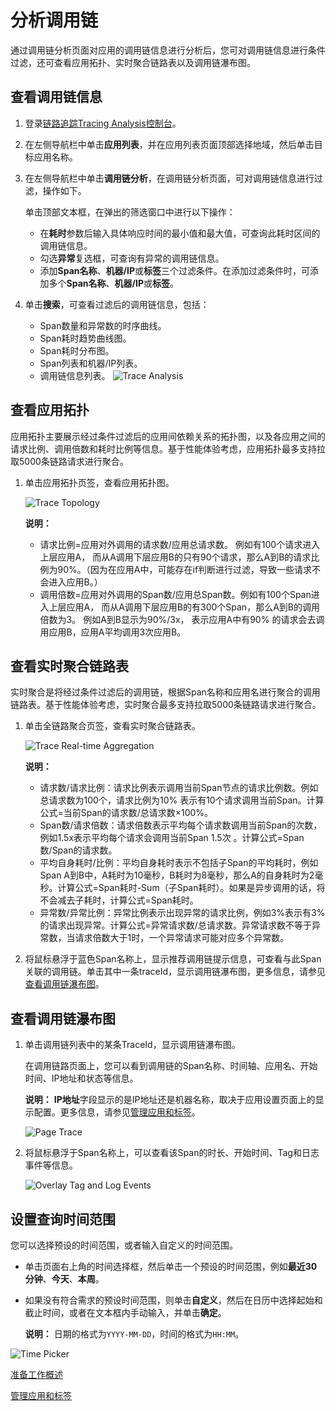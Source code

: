 # 分析调用链

通过调用链分析页面对应用的调用链信息进行分析后，您可对调用链信息进行条件过滤，还可查看应用拓扑、实时聚合链路表以及调用链瀑布图。

## 查看调用链信息

1.  登录[链路追踪Tracing Analysis控制台](https://tracing-sg.console.aliyun.com/)。

2.  在左侧导航栏中单击**应用列表**，并在应用列表页面顶部选择地域，然后单击目标应用名称。

3.  在左侧导航栏中单击**调用链分析**，在调用链分析页面，可对调用链信息进行过滤，操作如下。

    单击顶部文本框，在弹出的筛选窗口中进行以下操作：

    -   在**耗时**参数后输入具体响应时间的最小值和最大值，可查询此耗时区间的调用链信息。
    -   勾选**异常**复选框，可查询有异常的调用链信息。
    -   添加**Span名称**、**机器/IP**或**标签**三个过滤条件。在添加过滤条件时，可添加多个**Span名称**、**机器/IP**或**标签**。
4.  单击**搜索**，可查看过滤后的调用链信息，包括：

    -   Span数量和异常数的时序曲线。
    -   Span耗时趋势曲线图。
    -   Span耗时分布图。
    -   Span列表和机器/IP列表。
    -   调用链信息列表。
    ![Trace Analysis](https://static-aliyun-doc.oss-accelerate.aliyuncs.com/assets/img/zh-CN/0036677161/p63933.png)


## 查看应用拓扑

应用拓扑主要展示经过条件过滤后的应用间依赖关系的拓扑图，以及各应用之间的请求比例、调用倍数和耗时比例等信息。基于性能体验考虑，应用拓扑最多支持拉取5000条链路请求进行聚合。

1.  单击应用拓扑页签，查看应用拓扑图。

    ![Trace Topology ](https://static-aliyun-doc.oss-accelerate.aliyuncs.com/assets/img/zh-CN/3750368061/p66600.png)

    **说明：**

    -   请求比例=应用对外调用的请求数/应用总请求数。 例如有100个请求进入上层应用A， 而从A调用下层应用B的只有90个请求，那么A到B的请求比例为90%。（因为在应用A中，可能存在if判断进行过滤，导致一些请求不会进入应用B。）
    -   调用倍数=应用对外调用的Span数/应用总Span数。例如有100个Span进入上层应用A， 而从A调用下层应用B的有300个Span，那么A到B的调用倍数为3。 例如A到B显示为90%/3x， 表示应用A中有90% 的请求会去调用应用B，应用A平均调用3次应用B。

## 查看实时聚合链路表

实时聚合是将经过条件过滤后的调用链，根据Span名称和应用名进行聚合的调用链路表。基于性能体验考虑，实时聚合最多支持拉取5000条链路请求进行聚合。

1.  单击全链路聚合页签，查看实时聚合链路表。

    ![Trace Real-time Aggregation](https://static-aliyun-doc.oss-accelerate.aliyuncs.com/assets/img/zh-CN/3750368061/p66616.png)

    **说明：**

    -   请求数/请求比例：请求比例表示调用当前Span节点的请求比例数。例如总请求数为100个，请求比例为10% 表示有10个请求调用当前Span。计算公式=当前Span的请求数/总请求数×100%。
    -   Span数/请求倍数：请求倍数表示平均每个请求数调用当前Span的次数，例如1.5x表示平均每个请求会调用当前Span 1.5次 。计算公式=Span数/Span的请求数。
    -   平均自身耗时/比例：平均自身耗时表示不包括子Span的平均耗时，例如Span A到B中，A耗时为10毫秒，B耗时为8毫秒，那么A的自身耗时为2毫秒。计算公式=Span耗时-Sum（子Span耗时）。如果是异步调用的话，将不会减去子耗时，计算公式=Span耗时。
    -   异常数/异常比例：异常比例表示出现异常的请求比例，例如3%表示有3%的请求出现异常。计算公式=异常请求数/总请求数。异常请求数不等于异常数，当请求倍数大于1时，一个异常请求可能对应多个异常数。
2.  将鼠标悬浮于蓝色Span名称上，显示推荐调用链提示信息，可查看与此Span关联的调用链。单击其中一条traceId，显示调用链瀑布图，更多信息，请参见[查看调用链瀑布图](#section_nn0_y6s_g63)。


## 查看调用链瀑布图

1.  单击调用链列表中的某条TraceId，显示调用链瀑布图。

    在调用链路页面上，您可以看到调用链的Span名称、时间轴、应用名、开始时间、IP地址和状态等信息。

    **说明：** **IP地址**字段显示的是IP地址还是机器名称，取决于应用设置页面上的显示配置。更多信息，请参见[管理应用和标签](/intl.zh-CN/控制台操作/应用管理/管理应用和标签.md)。

    ![Page Trace](../images/p63969.png "调用链路页面")

2.  将鼠标悬浮于Span名称上，可以查看该Span的时长、开始时间、Tag和日志事件等信息。

    ![Overlay Tag and Log Events](https://static-aliyun-doc.oss-accelerate.aliyuncs.com/assets/img/zh-CN/3750368061/p63977.png)


## 设置查询时间范围

您可以选择预设的时间范围，或者输入自定义的时间范围。

-   单击页面右上角的时间选择框，然后单击一个预设的时间范围，例如**最近30分钟**、**今天**、**本周**。
-   如果没有符合需求的预设时间范围，则单击**自定义**，然后在日历中选择起始和截止时间，或者在文本框内手动输入，并单击**确定**。

    **说明：** 日期的格式为`YYYY-MM-DD`，时间的格式为`HH:MM`。


![Time Picker](../images/p53830.png "查询时间范围选择器")

[准备工作概述](/intl.zh-CN/准备工作/准备工作概述.md)

[管理应用和标签](/intl.zh-CN/控制台操作/应用管理/管理应用和标签.md)

